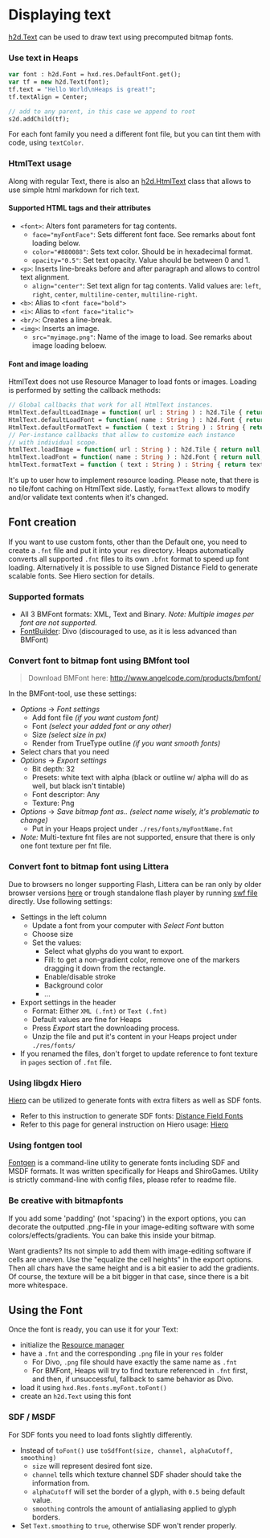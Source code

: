 # Displaying text

[h2d.Text](https://heaps.io/api/h2d/Text.html) can be used to draw text using precomputed bitmap fonts.

### Use text in Heaps

```haxe
var font : h2d.Font = hxd.res.DefaultFont.get();
var tf = new h2d.Text(font);
tf.text = "Hello World\nHeaps is great!";
tf.textAlign = Center;

// add to any parent, in this case we append to root
s2d.addChild(tf);
```

For each font family you need a different font file, but you can tint them with code, using `textColor`.

### HtmlText usage
Along with regular Text, there is also an [h2d.HtmlText](https://heaps.io/api/h2d/HtmlText.html) class that allows to use simple html markdown for rich text.

#### Supported HTML tags and their attributes

* `<font>`: Alters font parameters for tag contents.
  * `face="myFontFace"`: Sets different font face. See remarks about font loading below.
  * `color="#880088"`: Sets text color. Should be in hexadecimal format.
  * `opacity="0.5"`: Set text opacity. Value should be between 0 and 1.
* `<p>`: Inserts line-breaks before and after paragraph and allows to control text alignment.
  * `align="center"`: Set text align for tag contents. Valid values are: `left`, `right`, `center`, `multiline-center`, `multiline-right`.
* `<b>`: Alias to `<font face="bold">`
* `<i>`: Alias to `<font face="italic">`
* `<br/>`: Creates a line-break.
* `<img>`: Inserts an image.
  * `src="myimage.png"`: Name of the image to load. See remarks about image loading beloew.

#### Font and image loading
HtmlText does not use Resource Manager to load fonts or images. Loading is performed by setting the callback methods:
```haxe
// Global callbacks that work for all HtmlText instances.
HtmlText.defaultLoadImage = function( url : String ) : h2d.Tile { return null; }
HtmlText.defaultLoadFont = function( name : String ) : h2d.Font { return null; }
HtmlText.defaultFormatText = function ( text : String ) : String { return text; }
// Per-instance callbacks that allow to customize each instance
// with individual scope.
htmlText.loadImage = function( url : String ) : h2d.Tile { return null; }
htmlText.loadFont = function( name : String ) : h2d.Font { return null; }
htmlText.formatText = function ( text : String ) : String { return text; }
```
It's up to user how to implement resource loading. Please note, that there is no tile/font caching on HtmlText side.
Lastly, `formatText` allows to modify and/or validate text contents when it's changed.

## Font creation

If you want to use custom fonts, other than the Default one, you need to create a `.fnt` file and put it into your `res` directory.
Heaps automatically converts all supported `.fnt` files to its own `.bfnt` format to speed up font loading.
Alternatively it is possible to use Signed Distance Field to generate scalable fonts. See Hiero section for details.

### Supported formats

* All 3 BMFont formats: XML, Text and Binary.
  _Note: Multiple images per font are not supported._
* [FontBuilder](https://github.com/andryblack/fontbuilder): Divo (discouraged to use, as it is less advanced than BMFont)

### Convert font to bitmap font using BMfont tool

> Download BMFont here: <http://www.angelcode.com/products/bmfont/>

In the BMFont-tool, use these settings:

* _Options_ → _Font settings_
  * Add font file _(if you want custom font)_
  * Font _(select your added font or any other)_
  * Size _(select size in px)_
  * Render from TrueType outline _(if you want smooth fonts)_
* Select chars that you need
* _Options_ → _Export settings_
  * Bit depth: 32
  * Presets: white text with alpha (black or outline w/ alpha will do as well, but black isn't tintable)
  * Font descriptor: Any
  * Texture: Png
* _Options_ → _Save bitmap font as.. (select name wisely, it's problematic to change)_
  * Put in your Heaps project under `./res/fonts/myFontName.fnt`
* _Note:_ Multi-texture fnt files are not supported, ensure that there is only one font texture per fnt file.

### Convert font to bitmap font using Littera

Due to browsers no longer supporting Flash, Littera can be ran only by older browser versions [here](http://www.kvazars.com/littera/)
or trough standalone flash player by running [swf file](http://www.kvazars.com/littera/littera.swf) directly.
Use following settings:

* Settings in the left column
  * Update a font from your computer with _Select Font_ button
  * Choose size
  * Set the values:
    * Select what glyphs do you want to export.
    * Fill: to get a non-gradient color, remove one of the markers dragging it down from the rectangle.
    * Enable/disable stroke
    * Background color
    * ...
* Export settings in the header
  * Format: Either `XML (.fnt)` or `Text (.fnt)`
  * Default values are fine for Heaps
  * Press _Export_ start the downloading process.
  * Unzip the file and put it's content in your Heaps project under `./res/fonts/`
* If you renamed the files, don't forget to update reference to font texture in `pages` section of `.fnt` file.

### Using libgdx Hiero

[Hiero](https://libgdx.com/wiki/tools/hiero) can be utilized to generate fonts with extra filters as well as SDF fonts.

* Refer to this instruction to generate SDF fonts: [Distance Field Fonts](https://libgdx.com/wiki/graphics/2d/fonts/distance-field-fonts)
* Refer to this page for general instruction on Hiero usage: [Hiero](https://libgdx.com/wiki/tools/hiero)

### Using fontgen tool

[Fontgen](https://github.com/Yanrishatum/fontgen/) is a command-line utility to generate fonts including SDF and MSDF formats. It was written specifically for Heaps and ShiroGames.
Utility is strictly command-line with config files, please refer to readme file.

### Be creative with bitmapfonts

If you add some 'padding' (not 'spacing') in the export options, you can decorate the outputted .png-file in your image-editing software with some colors/effects/gradients. You can bake this inside your bitmap.

Want gradients? Its not simple to add them with image-editing software if cells are uneven. Use the "equalize the cell heights" in the export options. Then all chars have the same height and is a bit easier to add the gradients. Of course, the texture will be a bit bigger in that case, since there is a bit more whitespace.

## Using the Font

Once the font is ready, you can use it for your Text:
* initialize the [Resource manager](https://github.com/HeapsIO/heaps/wiki/Resource-Management)
* have a `.fnt` and the corresponding `.png` file in your `res` folder
  * For Divo, `.png` file should have exactly the same name as `.fnt`
  * For BMFont, Heaps will try to find texture referenced in `.fnt` first, and then, if unsuccessful, fallback to same behavior as Divo.
* load it using `hxd.Res.fonts.myFont.toFont()`
* create an `h2d.Text` using this font

### SDF / MSDF
For SDF fonts you need to load fonts slightly differently.

* Instead of `toFont()` use `toSdfFont(size, channel, alphaCutoff, smoothing)`
  * `size` will represent desired font size.
  * `channel` tells which texture channel SDF shader should take the information from.
  * `alphaCutoff` will set the border of a glyph, with `0.5` being default value.
  * `smoothing` controls the amount of antialiasing applied to glyph borders.
* Set `Text.smoothing` to `true`, otherwise SDF won't render properly.
